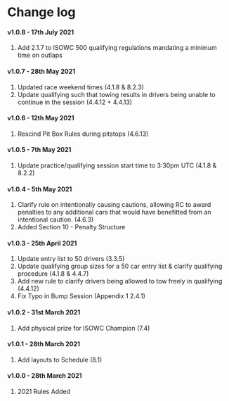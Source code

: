 # Change log

#### v1.0.8 - 17th July 2021
1. Add 2.1.7 to ISOWC 500 qualifying regulations mandating a minimum time on outlaps

#### v1.0.7 - 28th May 2021
1. Updated race weekend times (4.1.8 & 8.2.3)
2. Update qualifying such that towing results in drivers being unable to continue in the session (4.4.12 + 4.4.13)

#### v1.0.6 - 12th May 2021
1. Rescind Pit Box Rules during pitstops (4.6.13)

#### v1.0.5 - 7th May 2021
1. Update practice/qualifying session start time to 3:30pm UTC (4.1.8 & 8.2.2)

#### v1.0.4 - 5th May 2021
1. Clarify rule on intentionally causing cautions, allowing RC to award penalties to any additional cars that would have benefitted from an intentional caution. (4.6.3)
2. Added Section 10 - Penalty Structure

#### v1.0.3 - 25th April 2021
1. Update entry list to 50 drivers (3.3.5)
2. Update qualifying group sizes for a 50 car entry list & clarify qualifying procedure (4.1.8 & 4.4.7)
3. Add new rule to clarify drivers being allowed to tow freely in qualifying (4.4.12)
4. Fix Typo in Bump Session (Appendix 1 2.4.1)

#### v1.0.2 - 31st March 2021
1. Add physical prize for ISOWC Champion (7.4)

#### v1.0.1 - 28th March 2021
1. Add layouts to Schedule (8.1)

#### v1.0.0 - 28th March 2021
1. 2021 Rules Added
